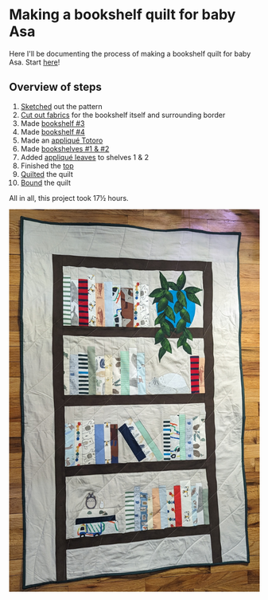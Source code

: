 <h1>Making a bookshelf quilt for baby Asa</h1>

Here I'll be documenting the process of making a bookshelf quilt for baby Asa. Start [here](/sketching.md)!

<h2>Overview of steps</h2>

1. [Sketched](/sketching.md) out the pattern
2. [Cut out fabrics](general.md) for the  bookshelf itself and surrounding border
3. Made [bookshelf #3](/shelf3.md)
4. Made [bookshelf #4](/shelf4.md)
5. Made an [appliqué Totoro](/totoro.md)
6. Made [bookshelves #1 & #2](/shelves1and2.md)
7. Added [appliqué leaves](/leaves.md) to shelves 1 & 2
9. Finished the [top](/top.md)
10. [Quilted](/quilting.md) the quilt
11. [Bound](/binding.md) the quilt

All in all, this project took 17½ hours.

![Finished quilt](/images/alldone.jpg)